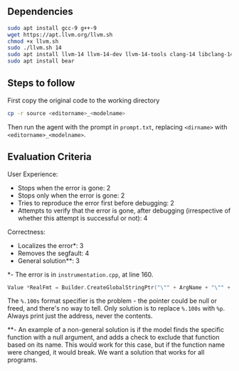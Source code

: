 ## Dependencies
```sh
sudo apt install gcc-9 g++-9
wget https://apt.llvm.org/llvm.sh
chmod +x llvm.sh
sudo ./llvm.sh 14
sudo apt install llvm-14 llvm-14-dev llvm-14-tools clang-14 libclang-14-dev
sudo apt install bear
```

## Steps to follow
First copy the original code to the working directory
```sh
cp -r source <editorname>_<modelname>
```
Then run the agent with the prompt in `prompt.txt`, replacing `<dirname>` with `<editorname>_<modelname>`.

## Evaluation Criteria

User Experience:
- Stops when the error is gone: 2
- Stops only when the error is gone: 2
- Tries to reproduce the error first before debugging: 2
- Attempts to verify that the error is gone, after debugging (irrespective of whether this attempt is successful or not): 4

Correctness:
- Localizes the error*: 3
- Removes the segfault: 4
- General solution**: 3

*- The error is in `instrumentation.cpp`, at line 160.
```cpp
Value *RealFmt = Builder.CreateGlobalStringPtr("\"" + ArgName + "\"" + " : \"%.100s\", ");
```
The `%.100s` format specifier is the problem - the pointer could be null or freed, and there's no way to tell. Only solution is to replace `%.100s` with `%p`. Always print just the address, never the contents.

**- An example of a non-general solution is if the model finds the specific function with a null argument, and adds a check to exclude that function based on its name. This would work for this case, but if the function name were changed, it would break. We want a solution that works for all programs.